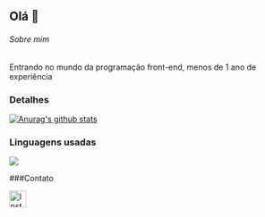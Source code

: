 ## Olá 👋

###### Sobre mim 
Entrando no mundo da programação front-end, menos de 1 ano de experiência 

### Detalhes

<a href="https://github.com/Jabiroca1337/github-readme-stats"><img align="center" src="https://github-readme-stats.vercel.app/api?username=Jabiroca1337&show_icons=true&include_all_commits=true&theme=buefy&hide_border=true" alt="Anurag's github stats" /></a> 

### Linguagens usadas
<a href="https://github.com/Jabiroca1337/github-readme-stats"><img align="center" src="https://github-readme-stats.vercel.app/api/top-langs/?username=Jabiroca1337&layout=compact&theme=buefy&hide_border=true" /></a> 

###Contato

[<img src='https://img.shields.io/badge/Instagram-E4405F?style=for-the-badge&logo=instagram&logoColor=white' alt='Instagram' height='30'>](https://www.instagram.com/guts_123_ofc/)

